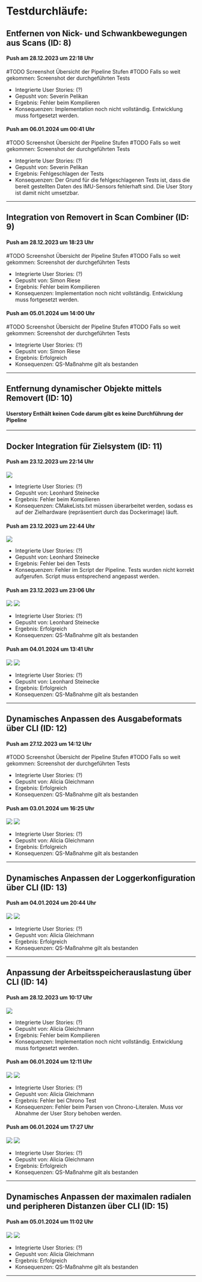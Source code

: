 # Testdurchläufe:

## Entfernen von Nick- und Schwankbewegungen aus Scans (ID: 8)
#### Push am 28.12.2023 um 22:18 Uhr
#TODO Screenshot Übersicht der Pipeline Stufen
#TODO Falls so weit gekommen: Screenshot der durchgeführten Tests
- Integrierte User Stories: (?)
- Gepusht von: Severin Pelikan
- Ergebnis: Fehler beim Kompilieren
- Konsequenzen: Implementation noch nicht vollständig. Entwicklung muss fortgesetzt werden.
#### Push am 06.01.2024 um 00:41 Uhr
#TODO Screenshot Übersicht der Pipeline Stufen
#TODO Falls so weit gekommen: Screenshot der durchgeführten Tests
- Integrierte User Stories: (?)
- Gepusht von: Severin Pelikan
- Ergebnis: Fehlgeschlagen der Tests
- Konsequenzen:  Der Grund für die fehlgeschlagenen Tests ist, dass die bereit gestellten Daten des IMU-Sensors fehlerhaft sind. Die User Story ist damit nicht umsetzbar.  


---

## Integration von Removert in Scan Combiner (ID: 9)
#### Push am 28.12.2023 um 18:23 Uhr
#TODO Screenshot Übersicht der Pipeline Stufen
#TODO Falls so weit gekommen: Screenshot der durchgeführten Tests
- Integrierte User Stories: (?)
- Gepusht von: Simon Riese
- Ergebnis: Fehler beim Kompilieren
- Konsequenzen: Implementation noch nicht vollständig. Entwicklung muss fortgesetzt werden.
#### Push am 05.01.2024 um 14:00 Uhr
#TODO Screenshot Übersicht der Pipeline Stufen
#TODO Falls so weit gekommen: Screenshot der durchgeführten Tests
- Integrierte User Stories: (?)
- Gepusht von: Simon Riese
- Ergebnis: Erfolgreich
- Konsequenzen:  QS-Maßnahme gilt als bestanden

---

## Entfernung dynamischer Objekte mittels Removert (ID: 10)
#### Userstory Enthält keinen Code darum gibt es keine Durchführung der Pipeline

---

## Docker Integration für Zielsystem  (ID: 11)

#### Push am 23.12.2023 um 22:14 Uhr
![](docker_integration_p1.png)
- Integrierte User Stories: (?)
- Gepusht von: Leonhard Steinecke
- Ergebnis: Fehler beim Kompilieren
- Konsequenzen: CMakeLists.txt müssen überarbeitet werden, sodass es auf der Zielhardware (repräsentiert durch das Dockerimage) läuft.
#### Push am 23.12.2023 um 22:44 Uhr
![](docker_integration_p2.png)
- Integrierte User Stories: (?)
- Gepusht von: Leonhard Steinecke
- Ergebnis: Fehler bei den Tests
- Konsequenzen: Fehler im Script der Pipeline. Tests wurden nicht korrekt aufgerufen. Script muss entsprechend angepasst werden. 
#### Push am 23.12.2023 um 23:06 Uhr
![](docker_integration_p3.png)
![](docker_integration_t3.png)
- Integrierte User Stories: (?)
- Gepusht von: Leonhard Steinecke
- Ergebnis: Erfolgreich
- Konsequenzen: QS-Maßnahme gilt als bestanden
#### Push am 04.01.2024 um 13:41 Uhr
![](docker_integration_p4.png)
![](docker_integration_t4.png)
- Integrierte User Stories: (?)
- Gepusht von: Leonhard Steinecke
- Ergebnis: Erfolgreich
- Konsequenzen: QS-Maßnahme gilt als bestanden

---

## Dynamisches Anpassen des Ausgabeformats über CLI  (ID: 12)
#### Push am 27.12.2023 um 14:12 Uhr
#TODO Screenshot Übersicht der Pipeline Stufen
#TODO Falls so weit gekommen: Screenshot der durchgeführten Tests
- Integrierte User Stories: (?)
- Gepusht von: Alicia Gleichmann
- Ergebnis: Erfolgreich
- Konsequenzen: QS-Maßnahme gilt als bestanden
#### Push am 03.01.2024 um 16:25 Uhr
![](cli_output_p2.png)
![](cli_output_t2.png)
- Integrierte User Stories: (?)
- Gepusht von: Alicia Gleichmann
- Ergebnis: Erfolgreich
- Konsequenzen: QS-Maßnahme gilt als bestanden

---

## Dynamisches Anpassen der Loggerkonfiguration über CLI  (ID: 13)
#### Push am 04.01.2024 um 20:44 Uhr
![](cli_log_p1.png)
![](cli_log_t1.png)
- Integrierte User Stories: (?)
- Gepusht von: Alicia Gleichmann
- Ergebnis: Erfolgreich
- Konsequenzen: QS-Maßnahme gilt als bestanden


---

## Anpassung der Arbeitsspeicherauslastung über CLI (ID: 14)
#### Push am 28.12.2023 um 10:17 Uhr
![](cli_memory_utilization_p1.png)
- Integrierte User Stories: (?)
- Gepusht von: Alicia Gleichmann
- Ergebnis: Fehler beim Kompilieren
- Konsequenzen: Implementation noch nicht vollständig. Entwicklung muss fortgesetzt werden.
#### Push am 06.01.2024 um 12:11 Uhr
![](cli_memory_utilization_p2.png)
![](cli_memory_utilization_t2.png)
- Integrierte User Stories: (?)
- Gepusht von: Alicia Gleichmann
- Ergebnis: Fehler bei Chrono Test
- Konsequenzen: Fehler beim Parsen von Chrono-Literalen. Muss vor Abnahme der User Story behoben werden.
#### Push am 06.01.2024 um 17:27 Uhr
![](cli_memory_utilization_p3.png)
![](cli_memory_utilization_t3.png)
- Integrierte User Stories: (?)
- Gepusht von: Alicia Gleichmann
- Ergebnis: Erfolgreich
- Konsequenzen: QS-Maßnahme gilt als bestanden


---

## Dynamisches Anpassen der maximalen radialen und peripheren Distanzen über CLI (ID: 15)
#### Push am 05.01.2024 um 11:02 Uhr
![](cli_filter_p1.png)
![](cli_filter_t1.png)
- Integrierte User Stories: (?)
- Gepusht von: Alicia Gleichmann
- Ergebnis: Erfolgreich
- Konsequenzen: QS-Maßnahme gilt als bestanden

---

